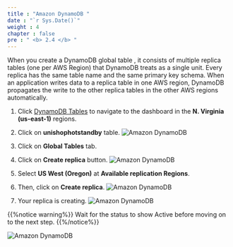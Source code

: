 ```yaml
---
title : "Amazon DynamoDB "
date : "`r Sys.Date()`"
weight : 4
chapter : false
pre : " <b> 2.4 </b> "
---
```


When you create a DynamoDB global table , it consists of multiple replica tables (one per AWS Region) that DynamoDB treats as a single unit. Every replica has the same table name and the same primary key schema. When an application writes data to a replica table in one AWS region, DynamoDB propagates the write to the other replica tables in the other AWS regions automatically.

1. Click [DynamoDB Tables](https://us-east-1.console.aws.amazon.com/dynamodbv2/home?region=us-east-1#tables) to navigate to the dashboard in the **N. Virginia (us-east-1)** regions.
2. Click on **unishophotstandby** table.
![Amazon DynamoDB](/images/2.preparation/2.4.amazondynamodb/2.4.1amazondynamodb.png?width=90pc)

3. Click on **Global Tables** tab.
4. Click on **Create replica** button.
![Amazon DynamoDB](/images/2.preparation/2.4.amazondynamodb/2.4.2amazondynamodb.png?width=90pc)

5. Select **US West (Oregon)** at **Available replication Regions**.
6. Then, click on **Create replica**. 
![Amazon DynamoDB](/images/2.preparation/2.4.amazondynamodb/2.4.3amazondynamodb.png?width=90pc)

7. Your replica is creating.
![Amazon DynamoDB](/images/2.preparation/2.4.amazondynamodb/2.4.4amazondynamodb.png?width=90pc)

{{%notice warning%}}
Wait for the status to show Active before moving on to the next step.
{{%/notice%}}

![Amazon DynamoDB](/images/2.preparation/2.4.amazondynamodb/2.4.5amazondynamodb.png?width=90pc)
